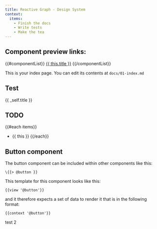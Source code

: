 ```yaml
---
title: Reactive Graph - Design System
context:
  items:
    - Finish the docs
    - Write tests
    - Make the tea
---
```


## Component preview links:

{{#componentList}}
<a href="{{path '/components/preview/{{ this.handle }}' }}">{{ this.title }}</a>
{{/componentList}}


This is your index page. You can edit its contents at `docs/01-index.md`

## Test
{{ _self.title }}

## TODO

{{#each items}}
* {{ this }}
  {{/each}}

## Button component

The button component can be included within other components like this:

```
\{{> @button }}
```

This template for this component looks like this:

```
{{view '@button'}}
```

and it therefore expects a set of data to render it that is in the following format:

```
{{context '@button'}}
```

test 2
